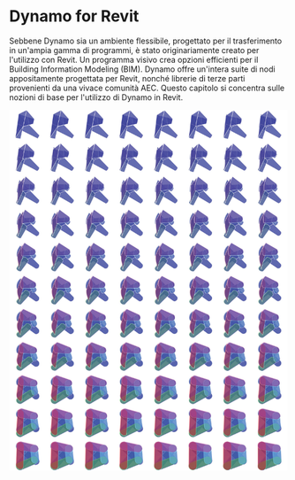 # Dynamo for Revit

Sebbene Dynamo sia un ambiente flessibile, progettato per il trasferimento in un'ampia gamma di programmi, è stato originariamente creato per l'utilizzo con Revit. Un programma visivo crea opzioni efficienti per il Building Information Modeling (BIM). Dynamo offre un'intera suite di nodi appositamente progettata per Revit, nonché librerie di terze parti provenienti da una vivace comunità AEC. Questo capitolo si concentra sulle nozioni di base per l'utilizzo di Dynamo in Revit.

![](./images/DynamoforRevit-01.jpg)
